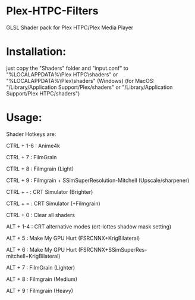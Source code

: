 # Plex-HTPC-Filters
GLSL Shader pack for Plex HTPC/Plex Media Player
# Installation:
just copy the "Shaders" folder and "input.conf" to "%LOCALAPPDATA%\Plex HTPC\shaders" or "%LOCALAPPDATA%\Plex\shaders" (Windows)
(for MacOS: "/Library/Application Support/Plex/shaders" or "/Library/Application Support/Plex HTPC/shaders")

 # Usage:

 Shader Hotkeys are:

 CTRL + 1-6 : Anime4k 
 
 CTRL + 7 : FilmGrain
 
 CTRL + 8 : Filmgrain (Light)
 
 CTRL + 9 : Filmgrain + SSimSuperResolution-Mitchell (Upscale/sharpener)
 
 CTRL + - : CRT Simulator (Brighter)
 
 CTRL + = : CRT Simulator (+Filmgrain)
 
 CTRL + 0 : Clear all shaders

 ALT + 1-4 : CRT alternative modes (crt-lottes shadow mask setting)
 
 ALT + 5 : Make My GPU Hurt (FSRCNNX+KrigBilateral)
 
 ALT + 6 : Make My GPU Hurt (FSRCNNX+SSimSuperRes-mitchell+KrigBilateral)
 
 ALT + 7 : FilmGrain (Lighter)
 
 ALT + 8 : Filmgrain (Medium)
 
 ALT + 9 : Filmgrain (Heavy)
